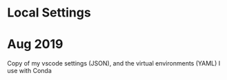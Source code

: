 # Local Settings  
# Aug 2019  
Copy of my vscode settings (JSON), and the virtual environments (YAML) I use with Conda
